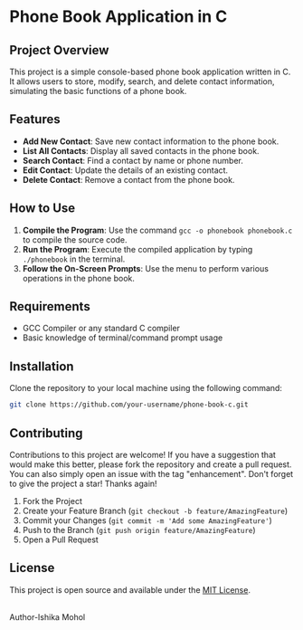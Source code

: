# Phone Book Application in C

## Project Overview
This project is a simple console-based phone book application written in C. It allows users to store, modify, search, and delete contact information, simulating the basic functions of a phone book.

## Features
- **Add New Contact**: Save new contact information to the phone book.
- **List All Contacts**: Display all saved contacts in the phone book.
- **Search Contact**: Find a contact by name or phone number.
- **Edit Contact**: Update the details of an existing contact.
- **Delete Contact**: Remove a contact from the phone book.

## How to Use
1. **Compile the Program**: Use the command `gcc -o phonebook phonebook.c` to compile the source code.
2. **Run the Program**: Execute the compiled application by typing `./phonebook` in the terminal.
3. **Follow the On-Screen Prompts**: Use the menu to perform various operations in the phone book.

## Requirements
- GCC Compiler or any standard C compiler
- Basic knowledge of terminal/command prompt usage

## Installation
Clone the repository to your local machine using the following command:
```bash
git clone https://github.com/your-username/phone-book-c.git
```
## Contributing
Contributions to this project are welcome! If you have a suggestion that would make this better, please fork the repository and create a pull request. You can also simply open an issue with the tag "enhancement".
Don't forget to give the project a star! Thanks again!

1. Fork the Project
2. Create your Feature Branch (`git checkout -b feature/AmazingFeature`)
3. Commit your Changes (`git commit -m 'Add some AmazingFeature'`)
4. Push to the Branch (`git push origin feature/AmazingFeature`)
5. Open a Pull Request

## License
This project is open source and available under the [MIT License](LICENSE.md).

<br>
Author-Ishika Mohol

